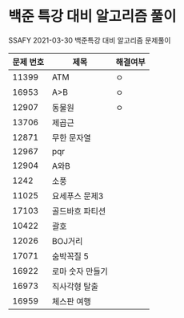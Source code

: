 # 백준 특강 대비 알고리즘 풀이

SSAFY 2021-03-30 백준특강 대비 알고리즘 문제풀이 

| 문제 번호 | 제목             | 해결여부 |
| --------- | ---------------- | -------- |
| 11399     | ATM              | ㅇ       |
| 16953     | A>B              | ㅇ       |
| 12907     | 동물원           | ㅇ       |
| 13706     | 제곱근           |          |
| 12871     | 무한 문자열      |          |
| 12967     | pqr              |          |
| 12904     | A와B             |          |
| 1242      | 소풍             |          |
| 11025     | 요세푸스 문제3   |          |
| 17103     | 골드바흐 파티션  |          |
| 10422     | 괄호             |          |
| 12026     | BOJ거리          |          |
| 17071     | 숨박꼭질 5       |          |
| 16922     | 로마 숫자 만들기 |          |
| 16973     | 직사각형 탈출    |          |
| 16959     | 체스판 여행      |          |

